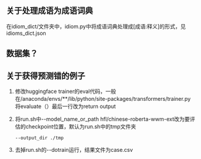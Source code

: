 ## 关于处理成语为成语词典
在idiom_dict/文件夹中，idiom.py中将成语词典处理成[成语:释义]的形式，见idioms_dict.json

## 数据集？

## 关于获得预测错的例子

1. 修改huggingface trainer的eval代码，一般在/anaconda/envs/**/lib/python/site-packages/transformers/trainer.py
   将evaluate（）最后一行改为return output
2. 将run.sh中--model_name_or_path hfl/chinese-roberta-wwm-ext改为要评估的checkpoint位置，默认为run.sh中的tmp文件夹

   ```
   --output_dir ./tmp
   ```
3. 去掉run.sh的--dotrain运行，结果文件为case.csv
